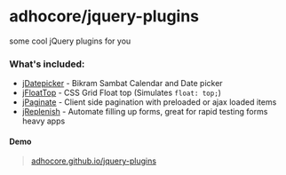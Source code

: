# adhocore/jquery-plugins

some cool jQuery plugins for you

### What's included:

- [jDatepicker](./js/jDatepicker.js) - Bikram Sambat Calendar and Date picker
- [jFloatTop](./js/jFloatTop.js) - CSS Grid Float top (Simulates `float: top;`)
- [jPaginate](./js/jPaginate.js) - Client side pagination with preloaded or ajax loaded items
- [jReplenish](./js/jReplenish.js) - Automate filling up forms, great for rapid testing forms heavy apps

#### Demo

> [adhocore.github.io/jquery-plugins](https://adhocore.github.io/jquery-plugins)
